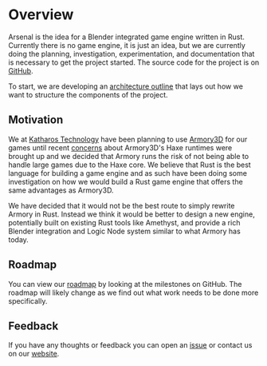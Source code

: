# Overview

Arsenal is the idea for a Blender integrated game engine written in Rust. Currently there is no game engine, it is just an idea, but we are currently doing the planning, investigation, experimentation, and documentation that is necessary to get the project started. The source code for the project is on [GitHub](https://github.com/katharostech/arsenal).

To start, we are developing an [architecture outline](./architecture.md) that lays out how we want to structure the components of the project.

## Motivation

We at [Katharos Technology](https://katharostech.com) have been planning to use [Armory3D](https://armory3d.org/) for our games until recent [concerns](http://forums.armory3d.org/t/armor3d-capability-questions/3118/8?u=zicklag) about Armory3D's Haxe runtimes were brought up and we decided that Armory runs the risk of not being able to handle large games due to the Haxe core. We believe that Rust is the best language for building a game engine and as such have been doing some investigation on how we would build a Rust game engine that offers the same advantages as Armory3D.

We have decided that it would not be the best route to simply rewrite Armory in Rust. Instead we think it would be better to design a new engine, potentially built on existing Rust tools like Amethyst, and provide a rich Blender integration and Logic Node system similar to what Armory has today.

## Roadmap

You can view our [roadmap](https://github.com/katharostech/arsenal/milestones) by looking at the milestones on GitHub. The roadmap will likely change as we find out what work needs to be done more specifically.

## Feedback

If you have any thoughts or feedback you can open an [issue](https://github.com/katharostech/arsenal/issues/new) or contact us on our [website](https://katharostech.com/contact).
